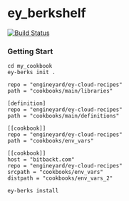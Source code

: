 # ey_berkshelf

[![Build Status](https://travis-ci.org/ukitazume/ey-berks.svg)](https://travis-ci.org/ukitazume/ey-berks)

### Getting Start

```
cd my_cookbook
ey-berks init .
```

```
repo = "engineyard/ey-cloud-recipes"
path = "cookbooks/main/libraries"

[definition]
repo = "engineyard/ey-cloud-recipes"
path = "cookbooks/main/definitions"

[[cookbook]]
repo = "engineyard/ey-cloud-recipes"
path = "cookbooks/env_vars"

[[cookbook]]
host = "bitbackt.com"
repo = "engineyard/ey-cloud-recipes"
srcpath = "cookbooks/env_vars"
distpath = "cookbooks/env_vars_2"
```


```
ey-berks install
```
